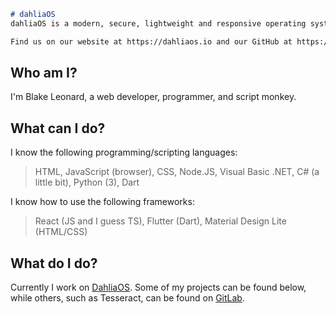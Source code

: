 ```markdown
# dahliaOS
dahliaOS is a modern, secure, lightweight and responsive operating system, combining the best of GNU/Linux and Fuchsia OS.

Find us on our website at https://dahliaos.io and our GitHub at https://github.com/dahlia-os!
```
## Who am I?
I'm Blake Leonard, a web developer, programmer, and script monkey.
## What can I do?
I know the following programming/scripting languages:
> HTML, JavaScript (browser), CSS, Node.JS, Visual Basic .NET, C# (a little bit), Python (3), Dart

I know how to use the following frameworks:
> React (JS and I guess TS), Flutter (Dart), Material Design Lite (HTML/CSS)

## What do I do?
Currently I work on [DahliaOS][dahlia-os]. Some of my projects can be found below,
while others, such as Tesseract, can be found on [GitLab][personal-gitlab].

[dahlia-os]: https://github.com/dahliaOS
[personal-gitlab]: https://gitlab.com/bleonard252/
